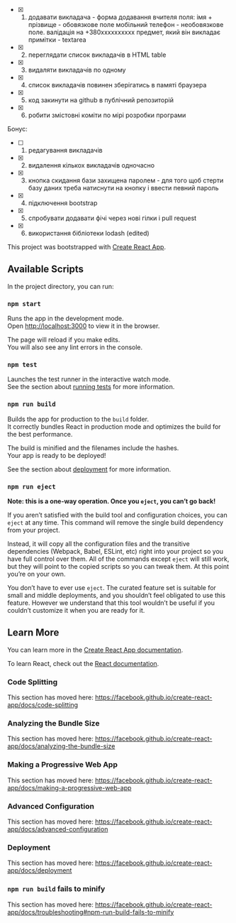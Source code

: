 - [X] 1. додавати викладача - форма додавання вчителя
поля:
імя + прізвище - обовязкове поле
мобільний телефон  - необовязкове поле. валідація на +380xxxxxxxxxx
предмет, який він викладає
примітки - textarea

- [X] 2. переглядати список викладачів в HTML table
- [X] 3. видаляти викладачів по одному
- [X] 4. список викладачів повинен зберігатись в памяті браузера
- [X] 5. код закинути на github в публічний репозиторій
- [X] 6. робити змістовні коміти по мірі розробки програми

Бонус:
- [ ] 1. редагування викладачів
- [X] 2. видалення кількох викладачів одночасно
- [X] 3. кнопка скидання бази захищена паролем - для того щоб стерти базу даних треба натиснути на кнопку і ввести певний пароль
- [X] 4. підключення bootstrap
- [X] 5. спробувати додавати фічі через нові гілки і pull request
- [X] 6. використання бібліотеки lodash (edited) 






This project was bootstrapped with [Create React App](https://github.com/facebook/create-react-app).

## Available Scripts

In the project directory, you can run:

### `npm start`

Runs the app in the development mode.<br>
Open [http://localhost:3000](http://localhost:3000) to view it in the browser.

The page will reload if you make edits.<br>
You will also see any lint errors in the console.

### `npm test`

Launches the test runner in the interactive watch mode.<br>
See the section about [running tests](https://facebook.github.io/create-react-app/docs/running-tests) for more information.

### `npm run build`

Builds the app for production to the `build` folder.<br>
It correctly bundles React in production mode and optimizes the build for the best performance.

The build is minified and the filenames include the hashes.<br>
Your app is ready to be deployed!

See the section about [deployment](https://facebook.github.io/create-react-app/docs/deployment) for more information.

### `npm run eject`

**Note: this is a one-way operation. Once you `eject`, you can’t go back!**

If you aren’t satisfied with the build tool and configuration choices, you can `eject` at any time. This command will remove the single build dependency from your project.

Instead, it will copy all the configuration files and the transitive dependencies (Webpack, Babel, ESLint, etc) right into your project so you have full control over them. All of the commands except `eject` will still work, but they will point to the copied scripts so you can tweak them. At this point you’re on your own.

You don’t have to ever use `eject`. The curated feature set is suitable for small and middle deployments, and you shouldn’t feel obligated to use this feature. However we understand that this tool wouldn’t be useful if you couldn’t customize it when you are ready for it.

## Learn More

You can learn more in the [Create React App documentation](https://facebook.github.io/create-react-app/docs/getting-started).

To learn React, check out the [React documentation](https://reactjs.org/).

### Code Splitting

This section has moved here: https://facebook.github.io/create-react-app/docs/code-splitting

### Analyzing the Bundle Size

This section has moved here: https://facebook.github.io/create-react-app/docs/analyzing-the-bundle-size

### Making a Progressive Web App

This section has moved here: https://facebook.github.io/create-react-app/docs/making-a-progressive-web-app

### Advanced Configuration

This section has moved here: https://facebook.github.io/create-react-app/docs/advanced-configuration

### Deployment

This section has moved here: https://facebook.github.io/create-react-app/docs/deployment

### `npm run build` fails to minify

This section has moved here: https://facebook.github.io/create-react-app/docs/troubleshooting#npm-run-build-fails-to-minify
